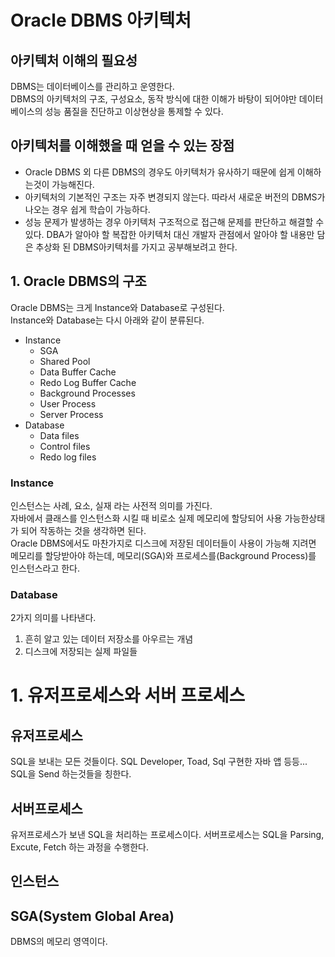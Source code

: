 # Oracle DBMS 아키텍처
## 아키텍처 이해의 필요성
DBMS는 데이터베이스를 관리하고 운영한다.  
DBMS의 아키텍처의 구조, 구성요소, 동작 방식에 대한 이해가 바탕이 되어야만 데이터베이스의 성능 품질을 진단하고 이상현상을 통제할 수 있다.  
## 아키텍처를 이해했을 때 얻을 수 있는 장점
* Oracle DBMS 외 다른 DBMS의 경우도 아키텍처가 유사하기 때문에 쉽게 이해하는것이 가능해진다.
* 아키텍처의 기본적인 구조는 자주 변경되지 않는다. 따라서 새로운 버전의 DBMS가 나오는 경우 쉽게 학습이 가능하다.
* 성능 문제가 발생하는 경우 아키텍처 구조적으로 접근해 문제를 판단하고 해결할 수 있다.
DBA가 알아야 할 복잡한 아키텍처 대신 개발자 관점에서 알아야 할 내용만 담은 추상화 된 DBMS아키텍처를 가지고 공부해보려고 한다.

## 1. Oracle DBMS의 구조
Oracle DBMS는 크게 Instance와 Database로 구성된다.  
Instance와 Database는 다시 아래와 같이 분류된다.
* Instance
  * SGA
   * Shared Pool
   * Data Buffer Cache
   * Redo Log Buffer Cache
  * Background Processes
   * User Process
   * Server Process
* Database
  * Data files
  * Control files
  * Redo log files

### Instance  
인스턴스는 사례, 요소, 실재 라는 사전적 의미를 가진다.  
자바에서 클래스를 인스턴스화 시킬 때 비로소 실제 메모리에 할당되어 사용 가능한상태가 되어 작동하는 것을 생각하면 된다.  
Oracle DBMS에서도 마찬가지로 디스크에 저장된 데이터들이 사용이 가능해 지려면 메모리를 할당받아야 하는데, 메모리(SGA)와 프로세스를(Background Process)를 인스턴스라고 한다.  

### Database
2가지 의미를 나타낸다.  
1. 흔히 알고 있는 데이터 저장소를 아우르는 개념  
2. 디스크에 저장되는 실제 파일들
# 1. 유저프로세스와 서버 프로세스

## 유저프로세스
SQL을 보내는 모든 것들이다. SQL Developer, Toad, Sql 구현한 자바 앱 등등... SQL을 Send 하는것들을 칭한다.

## 서버프로세스
유저프로세스가 보낸 SQL을 처리하는 프로세스이다.
서버프로세스는 SQL을 Parsing, Excute, Fetch 하는 과정을 수행한다.

## 인스턴스


## SGA(System Global Area)
DBMS의 메모리 영역이다.

